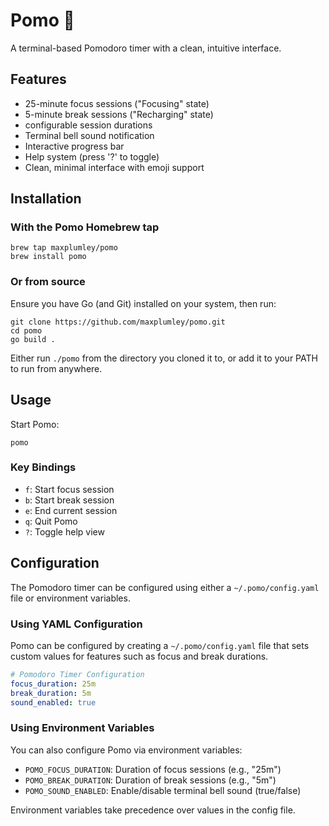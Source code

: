 # Pomo 🍅

A terminal-based Pomodoro timer with a clean, intuitive interface.

## Features

- 25-minute focus sessions ("Focusing" state)
- 5-minute break sessions ("Recharging" state)
- configurable session durations
- Terminal bell sound notification
- Interactive progress bar
- Help system (press '?' to toggle)
- Clean, minimal interface with emoji support

## Installation

### With the Pomo Homebrew tap

```shell
brew tap maxplumley/pomo
brew install pomo
```

### Or from source

Ensure you have Go (and Git) installed on your system, then run:

```shell
git clone https://github.com/maxplumley/pomo.git
cd pomo
go build .
```

Either run `./pomo` from the directory you cloned it to, or add it to your PATH to run from anywhere.

## Usage

Start Pomo:

```shell
pomo
```

### Key Bindings
- `f`: Start focus session
- `b`: Start break session
- `e`: End current session
- `q`: Quit Pomo
- `?`: Toggle help view

## Configuration

The Pomodoro timer can be configured using either a `~/.pomo/config.yaml` file or environment variables.

### Using YAML Configuration

Pomo can be configured by creating a `~/.pomo/config.yaml` file that sets custom values for features such as focus and break durations.

```yaml
# Pomodoro Timer Configuration
focus_duration: 25m
break_duration: 5m
sound_enabled: true
```

### Using Environment Variables

You can also configure Pomo via environment variables:

- `POMO_FOCUS_DURATION`: Duration of focus sessions (e.g., "25m")
- `POMO_BREAK_DURATION`: Duration of break sessions (e.g., "5m")
- `POMO_SOUND_ENABLED`: Enable/disable terminal bell sound (true/false)

Environment variables take precedence over values in the config file.

